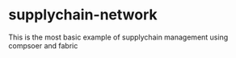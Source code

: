 # supplychain-network

This is the most basic example of supplychain management using compsoer and fabric

